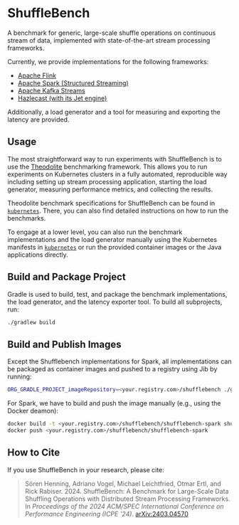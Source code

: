 # ShuffleBench

A benchmark for generic, large-scale shuffle operations on continuous stream of data, implemented with state-of-the-art stream processing frameworks.

Currently, we provide implementations for the following frameworks:

* [Apache Flink](https://flink.apache.org/)
* [Apache Spark (Structured Streaming)](https://spark.apache.org/)
* [Apache Kafka Streams](https://kafka.apache.org/documentation/streams/)
* [Hazlecast (with its Jet engine)](https://hazelcast.com/)

Additionally, a load generator and a tool for measuring and exporting the latency are provided.

## Usage

The most straightforward way to run experiments with ShuffleBench is to use the [Theodolite](https://www.theodolite.rocks/) benchmarking framework.
This allows you to run experiments on Kubernetes clusters in a fully automated, reproducible way including setting up stream processing application, starting the load generator, measuring performance metrics, and collecting the results.

Theodolite benchmark specifications for ShuffleBench can be found in [`kubernetes`](kubernetes). There, you can also find detailed instructions on how to run the benchmarks.

To engage at a lower level, you can also run the benchmark implementations and the load generator manually using the Kubernetes manifests in [`kubernetes`](kubernetes) or run the provided container images or the Java applications directly.

## Build and Package Project

Gradle is used to build, test, and package the benchmark implementations, the load generator, and the latency exporter tool.
To build all subprojects, run:

```sh
./gradlew build
```

## Build and Publish Images

Except the Shufflebench implementations for Spark, all implementations can be packaged as container images and pushed to a registry using Jib by running:

```sh
ORG_GRADLE_PROJECT_imageRepository=<your.registry.com>/shufflebench ./gradlew jib
```

For Spark, we have to build and push the image manually (e.g., using the Docker deamon):

```sh
docker build -t <your.registry.com>/shufflebench/shufflebench-spark shuffle-spark/
docker push <your.registry.com>/shufflebench/shufflebench-spark
```

## How to Cite

If you use ShuffleBench in your research, please cite:

> Sören Henning, Adriano Vogel, Michael Leichtfried, Otmar Ertl, and Rick Rabiser. 2024. ShuffleBench: A Benchmark for Large-Scale Data Shuffling Operations with Distributed Stream Processing Frameworks. In *Proceedings of the 2024 ACM/SPEC International Conference on Performance Engineering (ICPE '24)*. [arXiv:2403.04570](
https://doi.org/10.48550/arXiv.2403.04570) <!-- DOI: [10.1145/3629526.3645036](https://doi.org/10.1145/3629526.3645036) -->


